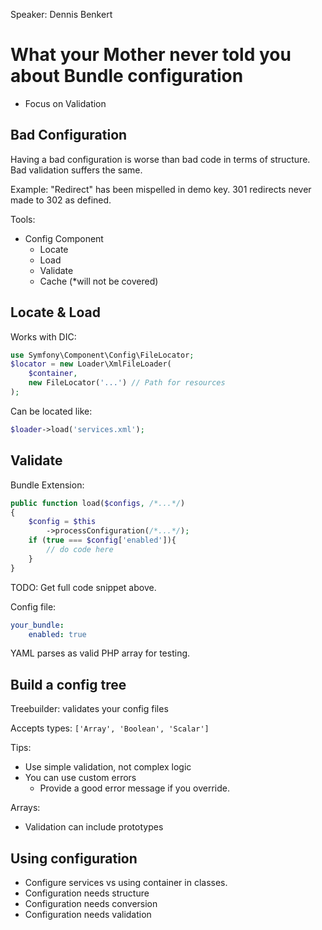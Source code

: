 Speaker: Dennis Benkert
# What your Mother never told you about Bundle configuration
- Focus on Validation


## Bad Configuration
Having a bad configuration is worse than bad code in terms of structure. Bad validation
suffers the same.

Example: "Redirect" has been mispelled in demo key. 301 redirects never made to 302 as defined.

Tools:
- Config Component
  - Locate
  - Load
  - Validate
  - Cache (*will not be covered)

## Locate & Load

Works with DIC:
``` php
use Symfony\Component\Config\FileLocator;
$locator = new Loader\XmlFileLoader(
	$container,
	new FileLocator('...') // Path for resources
);
```

Can be located like:

``` php
$loader->load('services.xml');
```

## Validate

Bundle Extension:
``` php
public function load($configs, /*...*/)
{
	$config = $this
		->processConfiguration(/*...*/);
	if (true === $config['enabled']){
		// do code here
	}
}
```

TODO: Get full code snippet above.

Config file:

``` yaml
your_bundle:
    enabled: true
```

YAML parses as valid PHP array for testing.

## Build a config tree

Treebuilder: validates your config files

Accepts types: `['Array', 'Boolean', 'Scalar']`

Tips:
- Use simple validation, not complex logic
- You can use custom errors
  - Provide a good error message if you override.

Arrays:
- Validation can include prototypes

## Using configuration
- Configure services vs using container in classes.
- Configuration needs structure
- Configuration needs conversion
- Configuration needs validation